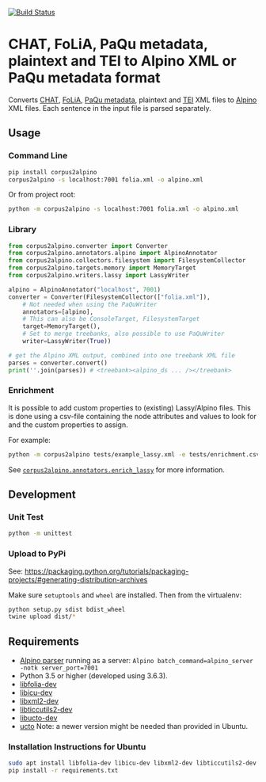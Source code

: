[![Build Status](https://travis-ci.org/UUDigitalHumanitieslab/corpus2alpino.svg?branch=master)](https://travis-ci.org/UUDigitalHumanitieslab/corpus2alpino)

# CHAT, FoLiA, PaQu metadata, plaintext and TEI to Alpino XML or PaQu metadata format

Converts [CHAT](https://childes.talkbank.org/), [FoLiA](https://proycon.github.io/folia/), [PaQu metadata](https://dspace.library.uu.nl/bitstream/1874/356078/1/AnnCor_Annotation_2017_05_11_2017_05_11.pdf), plaintext and [TEI](http://www.tei-c.org) XML files to [Alpino](https://www.let.rug.nl/vannoord/alp/Alpino) XML files. Each sentence in the input file is parsed separately.

## Usage

### Command Line

```bash
pip install corpus2alpino
corpus2alpino -s localhost:7001 folia.xml -o alpino.xml
```

Or from project root:

```bash
python -m corpus2alpino -s localhost:7001 folia.xml -o alpino.xml
```

### Library

```python
from corpus2alpino.converter import Converter
from corpus2alpino.annotators.alpino import AlpinoAnnotator
from corpus2alpino.collectors.filesystem import FilesystemCollector
from corpus2alpino.targets.memory import MemoryTarget
from corpus2alpino.writers.lassy import LassyWriter

alpino = AlpinoAnnotator("localhost", 7001)
converter = Converter(FilesystemCollector(["folia.xml"]),
    # Not needed when using the PaQuWriter
    annotators=[alpino],
    # This can also be ConsoleTarget, FilesystemTarget
    target=MemoryTarget(),
    # Set to merge treebanks, also possible to use PaQuWriter
    writer=LassyWriter(True))

# get the Alpino XML output, combined into one treebank XML file
parses = converter.convert()
print(''.join(parses)) # <treebank><alpino_ds ... /></treebank>
```

### Enrichment

It is possible to add custom properties to (existing) Lassy/Alpino files. This is done using a csv-file containing the node attributes and values to look for and the custom properties to assign.

For example:

```bash
python -m corpus2alpino tests/example_lassy.xml -e tests/enrichment.csv -of lassy
```

See [`corpus2alpino.annotators.enrich_lassy`](corpus2alpino/annotators/enrich_lassy.py) for more information.

## Development

### Unit Test

```bash
python -m unittest
```

### Upload to PyPi

See: https://packaging.python.org/tutorials/packaging-projects/#generating-distribution-archives

Make sure `setuptools` and `wheel` are installed. Then from the virtualenv:

```bash
python setup.py sdist bdist_wheel
twine upload dist/*
```

## Requirements

* [Alpino parser](http://www.let.rug.nl/vannoord/alp/Alpino) running as a server: `Alpino batch_command=alpino_server -notk server_port=7001`
* Python 3.5 or higher (developed using 3.6.3).
* [libfolia-dev](https://packages.ubuntu.com/bionic/libfolia-dev)
* [libicu-dev](https://packages.ubuntu.com/bionic/libicu-dev)
* [libxml2-dev](https://packages.ubuntu.com/bionic/libxml2-dev)
* [libticcutils2-dev](https://packages.ubuntu.com/bionic/libticcutils2-dev)
* [libucto-dev](https://packages.ubuntu.com/bionic/libucto-dev)
* [ucto](https://packages.ubuntu.com/bionic/ucto) Note: a newer version might be needed than provided in Ubuntu.

### Installation Instructions for Ubuntu

```bash
sudo apt install libfolia-dev libicu-dev libxml2-dev libticcutils2-dev ucto libucto-dev
pip install -r requirements.txt
```
